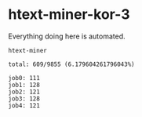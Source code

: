 # htext-miner-kor-3

Everything doing here is automated.

```
htext-miner

total: 609/9855 (6.179604261796043%)

job0: 111
job1: 128
job2: 121
job3: 128
job4: 121
```